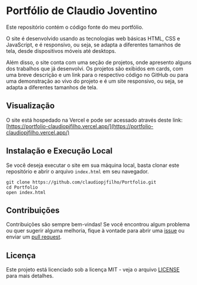 # Portfólio de Claudio Joventino

Este repositório contém o código fonte do meu portfólio.

O site é desenvolvido usando as tecnologias web básicas HTML, CSS e JavaScript, e é responsivo, ou seja, se adapta a diferentes tamanhos de tela, desde dispositivos móveis até desktops.

Além disso, o site conta com uma seção de projetos, onde apresento alguns dos trabalhos que já desenvolvi. Os projetos são exibidos em cards, com uma breve descrição e um link para o respectivo código no GitHub ou para uma demonstração ao vivo do projeto e é um site responsivo, ou seja, se adapta a diferentes tamanhos de tela.

## Visualização

O site está hospedado na Vercel e pode ser acessado através deste link: [https://portfolio-claudiopjfilho.vercel.app/](https://portfolio-claudiopjfilho.vercel.app/)

## Instalação e Execução Local

Se você deseja executar o site em sua máquina local, basta clonar este repositório e abrir o arquivo `index.html` em seu navegador.

```
git clone https://github.com/claudiopjfilho/Portfolio.git
cd Portfolio
open index.html
```

## Contribuições

Contribuições são sempre bem-vindas! Se você encontrou algum problema ou quer sugerir alguma melhoria, fique à vontade para abrir uma [issue](https://github.com/claudiopjfilho/Portfolio/issues) ou enviar um [pull request](https://github.com/claudiopjfilho/Portfolio/pulls).

## Licença

Este projeto está licenciado sob a licença MIT - veja o arquivo [LICENSE](https://github.com/claudiopjfilho/Portfolio/blob/master/LICENSE) para mais detalhes.
